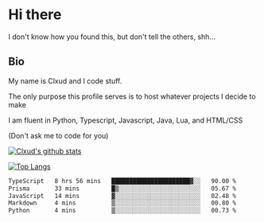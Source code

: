 

# Hi there
I don't know how you found this, but don't tell the others, shh...

## Bio
My name is Clxud and I code stuff.

The only purpose this profile serves is to host whatever projects I decide to make

I am fluent in Python, Typescript, Javascript, Java, Lua, and HTML/CSS



(Don't ask me to code for you)

[![Clxud's github stats](https://github-readme-stats.vercel.app/api?username=cloudwithax&count_private=true&theme=dark&show_icons=true)](https://github.com/anuraghazra/github-readme-stats) 

[![Top Langs](https://github-readme-stats.vercel.app/api/top-langs/?username=cloudwithax&theme=dark)](https://github.com/anuraghazra/github-readme-stats)

<!--START_SECTION:waka-->

```txt
TypeScript   8 hrs 56 mins   ██████████████████████▓░░   90.00 %
Prisma       33 mins         █▒░░░░░░░░░░░░░░░░░░░░░░░   05.67 %
JavaScript   14 mins         ▓░░░░░░░░░░░░░░░░░░░░░░░░   02.48 %
Markdown     4 mins          ▒░░░░░░░░░░░░░░░░░░░░░░░░   00.80 %
Python       4 mins          ▒░░░░░░░░░░░░░░░░░░░░░░░░   00.73 %
```

<!--END_SECTION:waka-->







